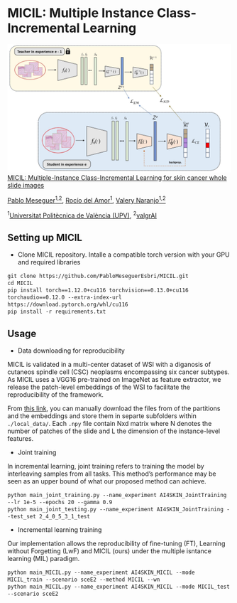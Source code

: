 # MICIL: Multiple Instance Class-Incremental Learning
![Alt text](MICIL.jpg)
[MICIL: Multiple-Instance Class-Incremental Learning for skin cancer whole slide images](https://doi.org/10.1016/j.artmed.2024.102870)

[Pablo Meseguer<sup>1,2</sup>](https://scholar.google.es/citations?user=4r9lgdAAAAAJ&hl=es&oi=ao), [Rocío del Amor<sup>1</sup>](https://scholar.google.es/citations?user=CPCZPNkAAAAJ&hl=es&oi=ao), [Valery Naranjo<sup>1,2</sup>](https://scholar.google.com/citations?user=jk4XsG0AAAAJ&hl=es&oi=ao)

<sup>1</sup>[Universitat Politècnica de València (UPV)](https://www.upv.es/), <sup>2</sup>[valgrAI](https://valgrai.eu/es/)

## Setting up MICIL

* Clone MICIL repository. Intalle  a compatible torch version with your GPU and required libraries
```
git clone https://github.com/PabloMeseguerEsbri/MICIL.git
cd MICIL
pip install torch==1.12.0+cu116 torchvision==0.13.0+cu116 torchaudio==0.12.0 --extra-index-url https://download.pytorch.org/whl/cu116
pip install -r requirements.txt
```

## Usage

* Data downloading for reproducibility

MICIL is validated in a multi-center dataset of WSI with a diganosis of cutaneos spindle cell (CSC) neoplasms encompassing six cancer subtypes. As MICIL uses a VGG16 pre-trained on ImageNet as feature extractor, we release the patch-level embeddings of the WSI to facilitate the reproducibility of the framework. 

From [this link](https://upvedues-my.sharepoint.com/:f:/g/personal/pabmees_upv_edu_es/EktGvxUsoEJFi0hltONyuTQBWWKzeSt4EoC5PrVyh2R4xA?e=0B3u2B), you can manually download the files from of the partitions and the embeddings and store them in separte subfolders within `./local_data/`. Each `.npy` file contain Nxd matrix where N denotes the number of patches of the slide and L the dimension of the instance-level features. 

* Joint training

In incremental learning, joint training refers to training the model by interleaving samples from all tasks. This method’s performance may be seen as an upper bound of what our proposed method can achieve. 

```
python main_joint_training.py --name_experiment AI4SKIN_JointTraining --lr 1e-5 --epochs 20 --gamma 0.9
python main_joint_testing.py --name_experiment AI4SKIN_JointTraining --test_set 2_4_0_5_3_1_test
```


* Incremental learning training

Our implementation allows the reproducibility of fine-tuning (FT), Learning without Forgetting (LwF) and MICIL (ours) under the multiple isntance learning (MIL) paradigm.
  
```
python main_MICIL.py --name_experiment AI4SKIN_MICIL --mode MICIL_train --scenario sceE2 --method MICIL --wn
python main_MICIL.py --name_experiment AI4SKIN_MICIL --mode MICIL_test --scenario sceE2
```
